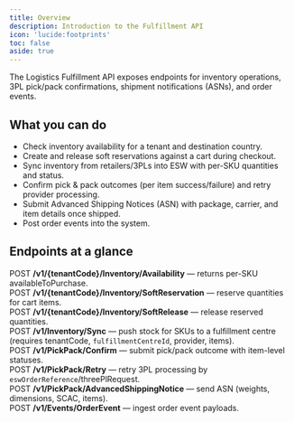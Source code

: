 ```yaml
---
title: Overview
description: Introduction to the Fulfillment API
icon: 'lucide:footprints'
toc: false
aside: true
---
```



The Logistics Fulfillment <span class="inline-flex items-center rounded-md bg-gray-50 px-2 py-1 text-xs font-medium text-gray-600 inset-ring inset-ring-gray-500/10">API</span> exposes endpoints for inventory operations, 3PL pick/pack confirmations, shipment notifications (ASNs), and order events.

## What you can do

- Check inventory availability for a tenant and destination country.
- Create and release soft reservations against a cart during checkout.
- Sync inventory from retailers/3PLs into ESW with per-SKU quantities and status.
- Confirm pick & pack outcomes (per item success/failure) and retry provider processing.
- Submit Advanced Shipping Notices (ASN) with package, carrier, and item details once shipped.
- Post order events into the system.

## Endpoints at a glance

<span class="inline-flex items-center rounded-md bg-green-50 px-2 py-1 text-xs font-medium text-green-700 inset-ring inset-ring-green-600/20">POST</span> **/v1/{tenantCode}/Inventory/Availability** — returns per-SKU availableToPurchase. <br>
<span class="inline-flex items-center rounded-md bg-green-50 px-2 py-1 text-xs font-medium text-green-700 inset-ring inset-ring-green-600/20">POST</span> **/v1/{tenantCode}/Inventory/SoftReservation** — reserve quantities for cart items. <br>
<span class="inline-flex items-center rounded-md bg-green-50 px-2 py-1 text-xs font-medium text-green-700 inset-ring inset-ring-green-600/20">POST</span> **/v1/{tenantCode}/Inventory/SoftRelease** — release reserved quantities. <br>
<span class="inline-flex items-center rounded-md bg-green-50 px-2 py-1 text-xs font-medium text-green-700 inset-ring inset-ring-green-600/20">POST</span> **/v1/Inventory/Sync** — push stock for SKUs to a fulfillment centre (requires tenantCode, `fulfillmentCentreId`, provider, items). <br>
<span class="inline-flex items-center rounded-md bg-green-50 px-2 py-1 text-xs font-medium text-green-700 inset-ring inset-ring-green-600/20">POST</span> **/v1/PickPack/Confirm** — submit pick/pack outcome with item-level statuses. <br>
<span class="inline-flex items-center rounded-md bg-green-50 px-2 py-1 text-xs font-medium text-green-700 inset-ring inset-ring-green-600/20">POST</span> **/v1/PickPack/Retry** — retry 3PL processing by `eswOrderReference`/threePlRequest. <br>
<span class="inline-flex items-center rounded-md bg-green-50 px-2 py-1 text-xs font-medium text-green-700 inset-ring inset-ring-green-600/20">POST</span> **/v1/PickPack/AdvancedShippingNotice** — send ASN (weights, dimensions, SCAC, items). <br>
<span class="inline-flex items-center rounded-md bg-green-50 px-2 py-1 text-xs font-medium text-green-700 inset-ring inset-ring-green-600/20">POST</span> **/v1/Events/OrderEvent** — ingest order event payloads.
